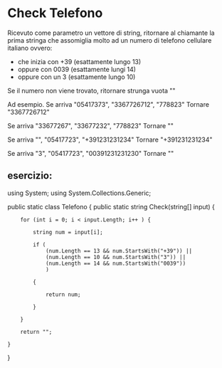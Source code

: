 # Check Telefono

Ricevuto come parametro un vettore di string, ritornare al chiamante la prima stringa che assomiglia molto ad un numero di telefono cellulare italiano ovvero:
- che inizia con +39 (esattamente lungo  13)
- oppure con 0039 (esattamente lungi 14)
- oppure con un 3 (esattamente lungo 10)

Se il numero non viene trovato, ritornare strunga vuota ""

Ad esempio.
Se arriva "05417373", "3367726712",  "778823"
Tornare "3367726712"

Se arriva "33677267", "33677232",  "778823"
Tornare ""

Se arriva "", "05417723",  "+391231231234"
Tornare "+391231231234"

Se arriva "3", "05417723",  "00391231231230"
Tornare ""




## **esercizio:**


using System;
using System.Collections.Generic;

public static class Telefono {
    public static string Check(string[] input) {
        
        for (int i = 0; i < input.Length; i++ ) {

            string num = input[i];

            if (
                (num.Length == 13 && num.StartsWith("+39")) ||
                (num.Length == 10 && num.StartsWith("3")) ||
                (num.Length == 14 && num.StartsWith("0039"))
                )

            {

                return num;

            }

        }

        return "";

    }
  }



